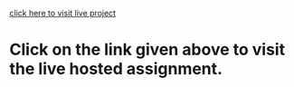 [click here to visit live project](https://dom-project-1-ten.vercel.app/)
# Click on the link given above to visit the live hosted assignment.
